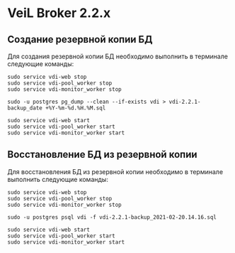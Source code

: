 # VeiL Broker 2.2.x

## Создание резервной копии БД

Для создания резервной копии БД необходимо выполнить в терминале следующие команды:

`sudo service vdi-web stop`    
`sudo service vdi-pool_worker stop`    
`sudo service vdi-monitor_worker stop`    
 
`sudo -u postgres pg_dump --clean --if-exists vdi > vdi-2.2.1-backup_date +%Y-%m-%d.%H.%M.sql`  
 
`sudo service vdi-web start`    
`sudo service vdi-pool_worker start`    
`sudo service vdi-monitor_worker start`

## Восстановление БД из резервной копии

Для восстановления БД из резервной копии необходимо в терминале выполнить следующие команды:

`sudo service vdi-web stop`    
`sudo service vdi-pool_worker stop`    
`sudo service vdi-monitor_worker stop`  
 
`sudo -u postgres psql vdi -f vdi-2.2.1-backup_2021-02-20.14.16.sql`
 
`sudo service vdi-web start`  
`sudo service vdi-pool_worker start`  
`sudo service vdi-monitor_worker start`
